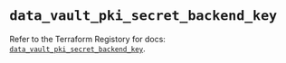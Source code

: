 # `data_vault_pki_secret_backend_key`

Refer to the Terraform Registory for docs: [`data_vault_pki_secret_backend_key`](https://registry.terraform.io/providers/hashicorp/vault/3.19.0/docs/data-sources/pki_secret_backend_key).
